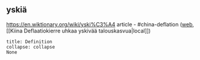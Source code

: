 ## yskiä
https://en.wiktionary.org/wiki/yski%C3%A4
article - #china-deflation ([web](https://www.hs.fi/talous/art-2000011085957.html), [[Kiina  Deflaatiokierre uhkaa yskivää talouskasvua|local]])
```ad-note
title: Definition
collapse: collapse
None
```